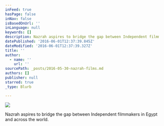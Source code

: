 ```yaml
---
inFeed: true
hasPage: false
inNav: false
isBasedOnUrl: ''
inLanguage: null
keywords: []
description: Nazrah aspires to bridge the gap between Independent filmmakers in Egypt and across the world.
datePublished: '2016-06-01T12:37:39.845Z'
dateModified: '2016-06-01T12:37:39.327Z'
title: ''
author:
  - name: ''
    url: ''
sourcePath: _posts/2016-05-30-nazrah-films.md
authors: []
publisher: null
starred: true
_type: Blurb

---
```

![](https://the-grid-user-content.s3-us-west-2.amazonaws.com/57d9e7c1-1cb6-4e3b-95bb-45007bcd1b3f.jpg)

Nazrah aspires to bridge the gap between Independent filmmakers in Egypt and across the world.
